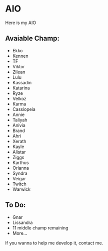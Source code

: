 # AIO
Here is my AIO

## Avaiable Champ:
* Ekko
* Kennen
* TF
* Viktor
* Zilean
* Lulu
* Kassadin
* Katarina
* Ryze
* Velkoz
* Karma
* Cassiopeia
* Annie
* Taliyah
* Anivia
* Brand
* Ahri
* Xerath
* Kayle
* Alistar
* Ziggs
* Karthus
* Orianna
* Syndra
* Veigar
* Twitch
* Warwick

## To Do:
* Gnar
* Lissandra
* 11 middle champ remaining
* More...

If you wanna to help me develop it, contact me.
